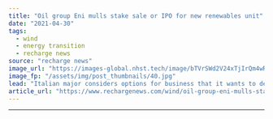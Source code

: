 ```yaml
---
title: "Oil group Eni mulls stake sale or IPO for new renewables unit"
date: "2021-04-30"
tags: 
  - wind
  - energy transition
  - recharge news
source: "recharge news"
image_url: "https://images-global.nhst.tech/image/bTVrSWd2V24xTjIrQm4wRkQzS0pCeEZqenpZalNOdnY0U2VKL0RFamdIbz0=/nhst/binary/0d5d6e7bd142c27fbcb76ffac074753f"
image_fp: "/assets/img/post_thumbnails/40.jpg"
lead: "Italian major considers options for business that it wants to develop more than 5GW by 2025"
article_url: "https://www.rechargenews.com/wind/oil-group-eni-mulls-stake-sale-or-ipo-for-new-renewables-unit/2-1-1003717"
---
```


---
